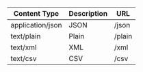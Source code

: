 | Content Type       | Description        | URL                |
|--------------------|--------------------|--------------------|
| application/json   | JSON               | /json              |
| text/plain         | Plain              | /plain             |
| text/xml           | XML                | /xml               |
| text/csv           | CSV                | /csv               |
